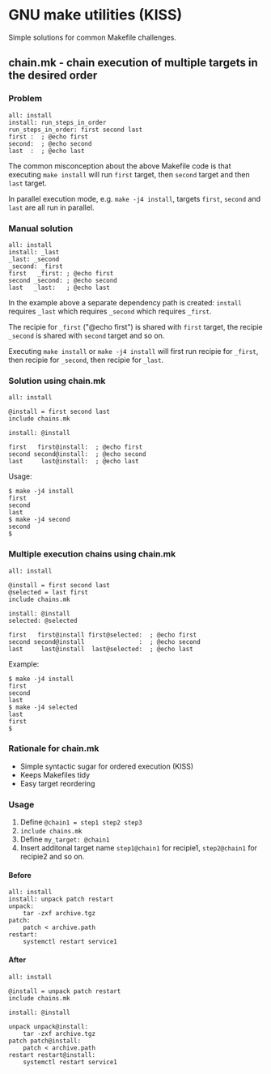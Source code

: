 # GNU make utilities (KISS)

Simple solutions for common Makefile challenges.


## chain.mk - chain execution of multiple targets in the desired order

### Problem

```
all: install
install: run_steps_in_order
run_steps_in_order: first second last
first :  ; @echo first
second:  ; @echo second
last  :  ; @echo last
```
The common misconception about the above Makefile code is that executing `make install` will run `first` target, then `second` target and then `last` target.

In parallel execution mode, e.g. `make -j4 install`, targets `first`, `second` and `last` are all run in parallel.

### Manual solution

```
all: install
install: _last
_last: _second
_second: _first
first   _first: ; @echo first
second _second: ; @echo second
last   _last:   ; @echo last
```
In the example above a separate dependency path is created: `install` requires `_last` which requires `_second` which requires `_first`.

The recipie for `_first` ("@echo first") is shared with `first` target, the recipie `_second` is shared with `second` target and so on.

Executing `make install` or `make -j4 install` will first run recipie for `_first`, then recipie for `_second`, then recipie for `_last`.


### Solution using chain.mk

```
all: install

@install = first second last
include chains.mk

install: @install

first   first@install:  ; @echo first
second second@install:  ; @echo second
last     last@install:  ; @echo last
```
Usage:
```
$ make -j4 install
first
second
last
$ make -j4 second
second
$
```

### Multiple execution chains using chain.mk

```
all: install

@install = first second last
@selected = last first
include chains.mk

install: @install
selected: @selected

first   first@install first@selected:  ; @echo first
second second@install               :  ; @echo second
last     last@install  last@selected:  ; @echo last
```
Example:
```
$ make -j4 install
first
second
last
$ make -j4 selected
last
first
$
```

### Rationale for chain.mk

- Simple syntactic sugar for ordered execution (KISS)
- Keeps Makefiles tidy
- Easy target reordering

### Usage

1. Define `@chain1 = step1 step2 step3`
2. `include chains.mk`
3. Define `my_target: @chain1`
4. Insert additonal target name `step1@chain1` for recipie1, `step2@chain1` for recipie2 and so on.

#### Before
```
all: install
install: unpack patch restart
unpack:
    tar -zxf archive.tgz
patch:
    patch < archive.path
restart:
    systemctl restart service1
```
#### After
```
all: install

@install = unpack patch restart
include chains.mk

install: @install

unpack unpack@install:
    tar -zxf archive.tgz
patch patch@install:
    patch < archive.path
restart restart@install:
    systemctl restart service1
```
